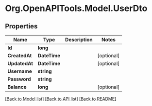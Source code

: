 # Org.OpenAPITools.Model.UserDto

## Properties

Name | Type | Description | Notes
------------ | ------------- | ------------- | -------------
**Id** | **long** |  | 
**CreatedAt** | **DateTime** |  | [optional] 
**UpdatedAt** | **DateTime** |  | [optional] 
**Username** | **string** |  | 
**Password** | **string** |  | 
**Balance** | **long** |  | [optional] 

[[Back to Model list]](../README.md#documentation-for-models) [[Back to API list]](../README.md#documentation-for-api-endpoints) [[Back to README]](../README.md)

